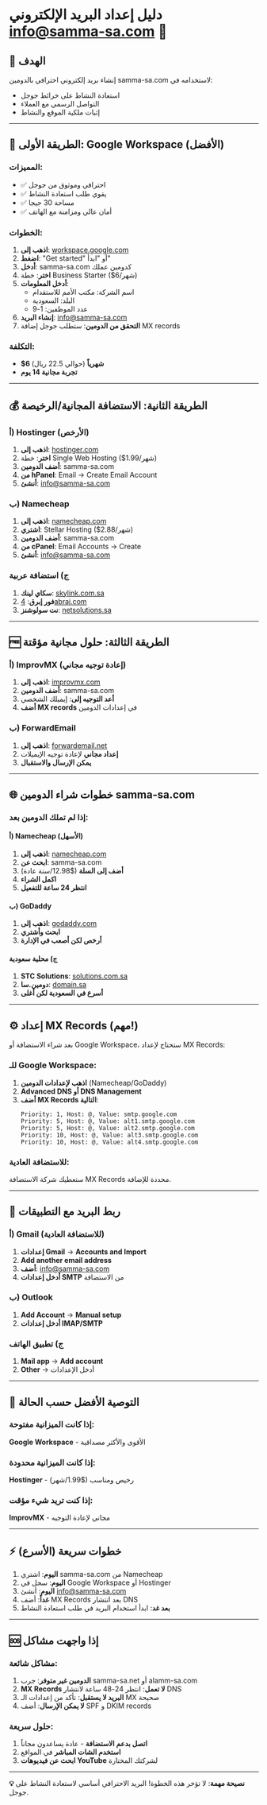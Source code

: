 # دليل إعداد البريد الإلكتروني info@samma-sa.com 📧

## 🎯 الهدف
إنشاء بريد إلكتروني احترافي بالدومين samma-sa.com لاستخدامه في:
- استعادة النشاط على خرائط جوجل
- التواصل الرسمي مع العملاء
- إثبات ملكية الموقع والنشاط

---

## 🚀 الطريقة الأولى: Google Workspace (الأفضل)

### المميزات:
- ✅ احترافي وموثوق من جوجل
- ✅ يقوي طلب استعادة النشاط
- ✅ مساحة 30 جيجا
- ✅ أمان عالي ومزامنة مع الهاتف

### الخطوات:
1. **اذهب إلى**: [workspace.google.com](https://workspace.google.com)
2. **اضغط**: "Get started" أو "ابدأ"
3. **أدخل**: samma-sa.com كدومين عملك
4. **اختر**: خطة Business Starter ($6/شهر)
5. **أدخل المعلومات**:
   - اسم الشركة: مكتب الأمم للاستقدام
   - البلد: السعودية
   - عدد الموظفين: 1-9
6. **إنشاء البريد**: info@samma-sa.com
7. **التحقق من الدومين**: ستطلب جوجل إضافة MX records

### التكلفة:
- **$6 شهرياً** (حوالي 22.5 ريال)
- **تجربة مجانية 14 يوم**

---

## 💰 الطريقة الثانية: الاستضافة المجانية/الرخيصة

### أ) Hostinger (الأرخص)
1. **اذهب إلى**: [hostinger.com](https://hostinger.com)
2. **اختر**: خطة Single Web Hosting ($1.99/شهر)
3. **أضف الدومين**: samma-sa.com
4. **من hPanel**: Email → Create Email Account
5. **أنشئ**: info@samma-sa.com

### ب) Namecheap
1. **اذهب إلى**: [namecheap.com](https://namecheap.com)
2. **اشتري**: Stellar Hosting ($2.88/شهر)
3. **أضف الدومين**: samma-sa.com
4. **من cPanel**: Email Accounts → Create
5. **أنشئ**: info@samma-sa.com

### ج) استضافة عربية
1. **سكاي لينك**: [skylink.com.sa](https://skylink.com.sa)
2. **فور إبرق**: [4abraj.com](https://4abraj.com)
3. **نت سولوشنز**: [netsolutions.sa](https://netsolutions.sa)

---

## 🆓 الطريقة الثالثة: حلول مجانية مؤقتة

### أ) ImprovMX (إعادة توجيه مجاني)
1. **اذهب إلى**: [improvmx.com](https://improvmx.com)
2. **أضف الدومين**: samma-sa.com
3. **أعد التوجيه إلى**: إيميلك الشخصي
4. **أضف MX records** في إعدادات الدومين

### ب) ForwardEmail
1. **اذهب إلى**: [forwardemail.net](https://forwardemail.net)
2. **إعداد مجاني** لإعادة توجيه الإيميلات
3. **يمكن الإرسال والاستقبال**

---

## 🌐 خطوات شراء الدومين samma-sa.com

### إذا لم تملك الدومين بعد:

#### أ) Namecheap (الأسهل)
1. **اذهب إلى**: [namecheap.com](https://namecheap.com)
2. **ابحث عن**: samma-sa.com
3. **أضف إلى السلة** ($12.98/سنة عادة)
4. **اكمل الشراء**
5. **انتظر 24 ساعة للتفعيل**

#### ب) GoDaddy
1. **اذهب إلى**: [godaddy.com](https://godaddy.com)
2. **ابحث وأشتري**
3. **أرخص لكن أصعب في الإدارة**

#### ج) محلية سعودية
1. **STC Solutions**: [solutions.com.sa](https://solutions.com.sa)
2. **دومين.سا**: [domain.sa](https://domain.sa)
3. **أسرع في السعودية لكن أغلى**

---

## ⚙️ إعداد MX Records (مهم!)

بعد شراء الاستضافة أو Google Workspace، ستحتاج لإعداد MX Records:

### للـ Google Workspace:
1. **اذهب لإعدادات الدومين** (Namecheap/GoDaddy)
2. **Advanced DNS أو DNS Management**
3. **أضف MX Records التالية**:
   ```
   Priority: 1, Host: @, Value: smtp.google.com
   Priority: 5, Host: @, Value: alt1.smtp.google.com
   Priority: 5, Host: @, Value: alt2.smtp.google.com
   Priority: 10, Host: @, Value: alt3.smtp.google.com
   Priority: 10, Host: @, Value: alt4.smtp.google.com
   ```

### للاستضافة العادية:
ستعطيك شركة الاستضافة MX Records محددة للإضافة.

---

## 📱 ربط البريد مع التطبيقات

### أ) Gmail (للاستضافة العادية)
1. **إعدادات Gmail** → **Accounts and Import**
2. **Add another email address**
3. **أضف**: info@samma-sa.com
4. **أدخل إعدادات SMTP** من الاستضافة

### ب) Outlook
1. **Add Account** → **Manual setup**
2. **أدخل إعدادات IMAP/SMTP**

### ج) تطبيق الهاتف
1. **Mail app** → **Add account**
2. **Other** → أدخل الإعدادات

---

## 🎯 التوصية الأفضل حسب الحالة

### إذا كانت الميزانية مفتوحة:
**Google Workspace** - الأقوى والأكثر مصداقية

### إذا كانت الميزانية محدودة:
**Hostinger** - رخيص ومناسب ($1.99/شهر)

### إذا كنت تريد شيء مؤقت:
**ImprovMX** - مجاني لإعادة التوجيه

---

## ⚡ خطوات سريعة (الأسرع)

1. **اليوم**: اشتري samma-sa.com من Namecheap
2. **اليوم**: سجل في Google Workspace أو Hostinger
3. **اليوم**: أنشئ info@samma-sa.com
4. **غداً**: أضف MX Records بعد انتشار DNS
5. **بعد غد**: ابدأ استخدام البريد في طلب استعادة النشاط

---

## 🆘 إذا واجهت مشاكل

### مشاكل شائعة:
1. **الدومين غير متوفر**: جرب samma-sa.net أو alamm-sa.com
2. **MX Records لا تعمل**: انتظر 24-48 ساعة لانتشار DNS
3. **البريد لا يستقبل**: تأكد من إعدادات الـ MX صحيحة
4. **لا يمكن الإرسال**: أضف SPF و DKIM records

### حلول سريعة:
1. **اتصل بدعم الاستضافة** - عادة يساعدون مجاناً
2. **استخدم الشات المباشر** في المواقع
3. **ابحث عن فيديوهات YouTube** لشركتك المختارة

---

**💡 نصيحة مهمة**: لا تؤخر هذه الخطوة! البريد الاحترافي أساسي لاستعادة النشاط على جوجل.